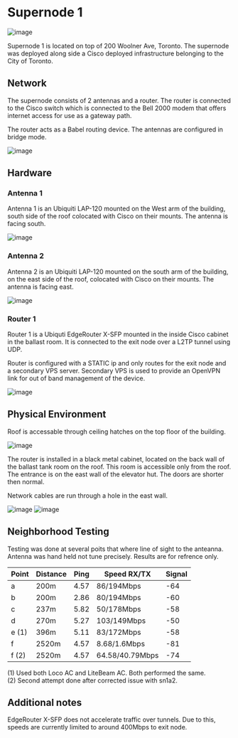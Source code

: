 # Supernode 1

![image](images/supernode1-view.jpg)

Supernode 1 is located on top of 200 Woolner Ave, Toronto. The supernode was deployed along side a Cisco deployed infrastructure belonging to the City of Toronto.

## Network

The supernode consists of 2 antennas and a router. The router is connected to the Cisco switch which is connected to the Bell 2000 modem that offers internet access for use as a gateway path.

The router acts as a Babel routing device. The antennas are configured in bridge mode.

![image](images/supernode1-network-layout.png)

## Hardware

### Antenna 1


Antenna 1 is an Ubiquiti LAP-120 mounted on the West arm of the building, south side of the roof colocated with Cisco on their mounts. The antenna is facing south.

![image](images/supernode1-hardware-antenna1.jpg)

### Antenna 2

Antenna 2 is an Ubiquiti LAP-120 mounted on the south arm of the building, on the east side of the roof, colocated with Cisco on their mounts. The antenna is facing east.

![image](images/supernode1-hardware-antenna2.jpg)

### Router 1


Router 1 is a Ubiquti EdgeRouter X-SFP mounted in the inside Cisco cabinet in the ballast room. It is connected to the exit node over a L2TP tunnel using UDP.

Router is configured with a STATIC ip and only routes for the exit node and a secondary VPS server. Secondary VPS is used to provide an OpenVPN link for out of band management of the device.

![image](images/supernode1-hardware-cabinet2.jpg)

## Physical Environment

Roof is accessable through ceiling hatches on the top floor of the building.

![image](images/supernode1-access-roof.jpg)

The router is installed in a black metal cabinet, located on the back wall of the ballast tank room on the roof. This room is accessible only from the roof. The entrance is on the east wall of the elevator hut. The doors are shorter then normal.

Network cables are run through a hole in the east wall.

![image](images/supernode1-access-ballast.jpg)
![image](images/supernode1-hardware-cabinet.jpg)

## Neighborhood  Testing

Testing was done at several poits that where line of sight to the anteanna. Antenna was hand held not tune precisely. Results are for refrence only.

| Point     | Distance    | Ping      |  Speed RX/TX    | Signal   |
|-----------|-------------|-----------|-----------------|----------|
| a         |   200m      |    4.57   |  86/194Mbps     | -64      |
| b         |   200m      |    2.86   |  80/194Mbps     | -60      |
| c         |   237m      |    5.82   |   50/178Mbps    | -58      |
| d         |   270m      |    5.27   |  103/149Mbps    | -50      |
| e (1)     |   396m      |     5.11  |  83/172Mbps     | -58      |
| f         |   2520m     |   4.57    |  8.68/1.6Mbps   | -81      |
| f (2)     |   2520m     |    4.57   |  64.58/40.79Mbps| -74      |

(1) Used both Loco AC and LiteBeam AC. Both performed the same.  
(2) Second attempt done after corrected issue with sn1a2.

## Additional notes

EdgeRouter X-SFP does not accelerate traffic over tunnels. Due to this, speeds are currently limited to around 400Mbps to exit node.
